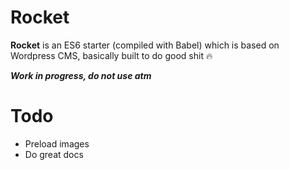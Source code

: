 # Rocket

**Rocket** is an ES6 starter (compiled with Babel) which is based on Wordpress CMS, basically built to do good shit 🔥

***Work in progress, do not use atm***


# Todo

* Preload images
* Do great docs
